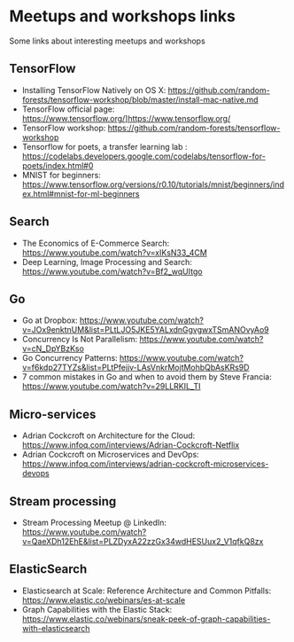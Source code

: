 # Meetups and workshops links
Some links about interesting meetups and workshops

## TensorFlow

 - Installing TensorFlow Natively on OS X: https://github.com/random-forests/tensorflow-workshop/blob/master/install-mac-native.md
 - TensorFlow official page: https://www.tensorflow.org/]https://www.tensorflow.org/
 - TensorFlow workshop: https://github.com/random-forests/tensorflow-workshop
 - Tensorflow for poets, a transfer learning lab : https://codelabs.developers.google.com/codelabs/tensorflow-for-poets/index.html#0
 - MNIST for beginners: https://www.tensorflow.org/versions/r0.10/tutorials/mnist/beginners/index.html#mnist-for-ml-beginners

## Search
 - The Economics of E-Commerce Search: https://www.youtube.com/watch?v=xIKsN33_4CM
 - Deep Learning, Image Processing and Search: https://www.youtube.com/watch?v=Bf2_wqUItgo
 
## Go
 - Go at Dropbox: https://www.youtube.com/watch?v=JOx9enktnUM&list=PLtLJO5JKE5YALxdnGgvgwxTSmANOvyAo9
 - Concurrency Is Not Parallelism: https://www.youtube.com/watch?v=cN_DpYBzKso
 - Go Concurrency Patterns: https://www.youtube.com/watch?v=f6kdp27TYZs&list=PLtPfejjv-LAsVnkrMojtMohbQbAsKRs9D
 - 7 common mistakes in Go and when to avoid them by Steve Francia: https://www.youtube.com/watch?v=29LLRKIL_TI

## Micro-services
 - Adrian Cockcroft on Architecture for the Cloud: https://www.infoq.com/interviews/Adrian-Cockcroft-Netflix
 - Adrian Cockcroft on Microservices and DevOps: https://www.infoq.com/interviews/adrian-cockcroft-microservices-devops
 
## Stream processing
 - Stream Processing Meetup @ LinkedIn: https://www.youtube.com/watch?v=QaeXDh12EhE&list=PLZDyxA22zzGx34wdHESUux2_V1qfkQ8zx
 
## ElasticSearch
 - Elasticsearch at Scale: Reference Architecture and Common Pitfalls: https://www.elastic.co/webinars/es-at-scale
 - Graph Capabilities with the Elastic Stack: https://www.elastic.co/webinars/sneak-peek-of-graph-capabilities-with-elasticsearch
 
